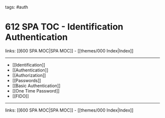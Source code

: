 tags: #auth

# 612 SPA TOC - Identification Authentication

links: [[600 SPA MOC|SPA MOC]] - [[themes/000 Index|Index]]

---

* [[Identification]]
* [[Authentication]]
* [[Authorization]]
* [[Passwords]]
* [[Basic Authentication]]
* [[One Time Password]]
* [[FIDO]]

---
links: [[600 SPA MOC|SPA MOC]] - [[themes/000 Index|Index]]